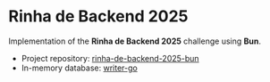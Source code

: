 # Rinha de Backend 2025

Implementation of the **Rinha de Backend 2025** challenge using **Bun**.

- Project repository: [rinha-de-backend-2025-bun](https://github.com/4emcos/rinha-de-backend-2025-bun)  
- In-memory database: [writer-go](https://github.com/4emcos/writer-go)  